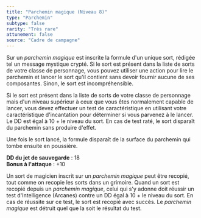 ```yaml
---
title: "Parchemin magique (Niveau 8)"
type: "Parchemin"
subtype: false
rarity: "Très rare"
attunement: false
source: "Cadre de campagne"
---
```

Sur un _parchemin magique_ est inscrite la formule d'un unique sort, rédigée tel un message mystique crypté. Si le sort est présent dans la liste de sorts de votre classe de personnage, vous pouvez utiliser une action pour lire le parchemin et lancer le sort qu'il contient sans devoir fournir aucune de ses composantes. Sinon, le sort est incompréhensible.

Si le sort est présent dans la liste de sorts de votre classe de personnage mais d'un niveau supérieur à ceux que vous êtes normalement capable de lancer, vous devez effectuer un test de caractéristique en utilisant votre caractéristique d'incantation pour déterminer si vous parvenez à le lancer. Le DD est égal à 10 + le niveau du sort. En cas de test raté, le sort disparaît du parchemin sans produire d'effet.

Une fois le sort lancé, la formule disparaît de la surface du parchemin qui tombe ensuite en poussière.

**DD du jet de sauvegarde** : 18  
**Bonus à l'attaque** : +10

Un sort de magicien inscrit sur un _parchemin magique_ peut être recopié, tout comme on recopie les sorts dans un grimoire. Quand un sort est recopié depuis un _parchemin magique_, celui qui s'y adonne doit réussir un test d'Intelligence (Arcanes) contre un DD égal à 10 + le niveau du sort. En cas de réussite sur ce test, le sort est recopié avec succès. Le _parchemin magique_ est détruit quel que la soit le résultat du test.
